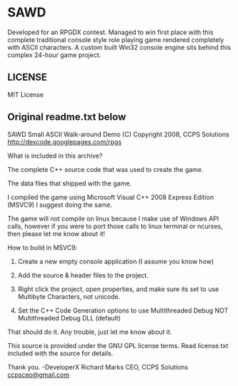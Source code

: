 SAWD
====

Developed for an RPGDX contest. Managed to win first place with this complete traditional console style role playing game rendered completely with ASCII characters. A custom built Win32 console engine sits behind this complex 24-hour game project.

## LICENSE

MIT License

## Original readme.txt below
SAWD Small ASCII Walk-around Demo
(C) Copyright 2008, CCPS Solutions
http://dexcode.googlepages.com/rpgs

What is included in this archive?

The complete C++ source code that was used to create the game.

The data files that shipped with the game.

I compiled the game using Microsoft Visual C++ 2008 Express Edition (MSVC9) I suggest doing the same.

The game will not compile on linux because I make use of Windows API calls, however if you
were to port those calls to linux terminal or ncurses, then please let me know about it!

How to build in MSVC9:

1. Create a new empty console application (I assume you know how)

2. Add the source & header files to the project.

3. Right click the project, open properties, and make sure its set to use Multibyte Characters, not unicode.

4. Set the C++ Code Generation options to use Multithreaded Debug NOT Multithreaded Debug DLL (default)

That should do it. Any trouble, just let me know about it.

This source is provided under the GNU GPL license terms.
Read license.txt included with the source for details.

Thank you.
-DeveloperX
Richard Marks
CEO, CCPS Solutions
ccpsceo@gmail.com
